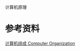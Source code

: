 计算机原理

# 参考资料
[计算机组成 Computer Organization](https://www.coursera.org/learn/jisuanji-zucheng/home/week/2)  